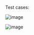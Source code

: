 Test cases:





![image](https://github.com/RiddhiGondaliya/LinkedIn-profile-Automation/assets/42887563/5ad8fdc1-fd34-40ab-88ed-6d94ebb05fc1)





![image](https://github.com/RiddhiGondaliya/LinkedIn-profile-Automation/assets/42887563/cd90c0a8-4748-4dd2-b5e1-e7981f82a6a9)

